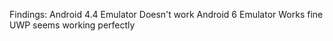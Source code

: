 Findings: 
Android 4.4 Emulator Doesn't work
Android 6 Emulator Works fine
UWP seems working perfectly
